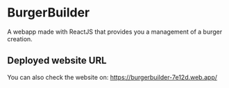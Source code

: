 # BurgerBuilder
A webapp made with ReactJS that provides you a management of a burger creation. 

## Deployed website URL

You can also check the website on: https://burgerbuilder-7e12d.web.app/
